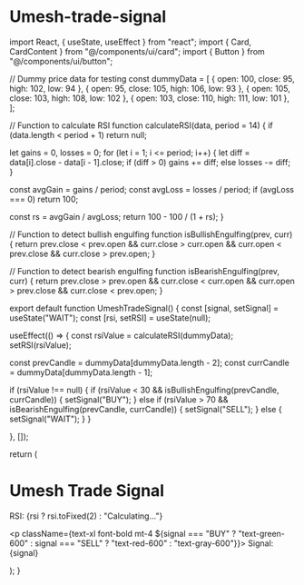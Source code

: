 # Umesh-trade-signal

import React, { useState, useEffect } from "react"; import { Card, CardContent } from "@/components/ui/card"; import { Button } from "@/components/ui/button";

// Dummy price data for testing const dummyData = [ { open: 100, close: 95, high: 102, low: 94 }, { open: 95, close: 105, high: 106, low: 93 }, { open: 105, close: 103, high: 108, low: 102 }, { open: 103, close: 110, high: 111, low: 101 }, ];

// Function to calculate RSI function calculateRSI(data, period = 14) { if (data.length < period + 1) return null;

let gains = 0, losses = 0; for (let i = 1; i <= period; i++) { let diff = data[i].close - data[i - 1].close; if (diff > 0) gains += diff; else losses -= diff; }

const avgGain = gains / period; const avgLoss = losses / period; if (avgLoss === 0) return 100;

const rs = avgGain / avgLoss; return 100 - 100 / (1 + rs); }

// Function to detect bullish engulfing function isBullishEngulfing(prev, curr) { return prev.close < prev.open && curr.close > curr.open && curr.open < prev.close && curr.close > prev.open; }

// Function to detect bearish engulfing function isBearishEngulfing(prev, curr) { return prev.close > prev.open && curr.close < curr.open && curr.open > prev.close && curr.close < prev.open; }

export default function UmeshTradeSignal() { const [signal, setSignal] = useState("WAIT"); const [rsi, setRSI] = useState(null);

useEffect(() => { const rsiValue = calculateRSI(dummyData); setRSI(rsiValue);

const prevCandle = dummyData[dummyData.length - 2];
const currCandle = dummyData[dummyData.length - 1];

if (rsiValue !== null) {
  if (rsiValue < 30 && isBullishEngulfing(prevCandle, currCandle)) {
    setSignal("BUY");
  } else if (rsiValue > 70 && isBearishEngulfing(prevCandle, currCandle)) {
    setSignal("SELL");
  } else {
    setSignal("WAIT");
  }
}

}, []);

return ( <div className="flex justify-center items-center min-h-screen bg-gray-100"> <Card className="w-full max-w-md text-center"> <CardContent> <h1 className="text-2xl font-bold mb-4">Umesh Trade Signal</h1> <p className="text-lg">RSI: {rsi ? rsi.toFixed(2) : "Calculating..."}</p> <p className={text-xl font-bold mt-4 ${signal === "BUY" ? "text-green-600" : signal === "SELL" ? "text-red-600" : "text-gray-600"}}> Signal: {signal} </p> </CardContent> </Card> </div> ); }

